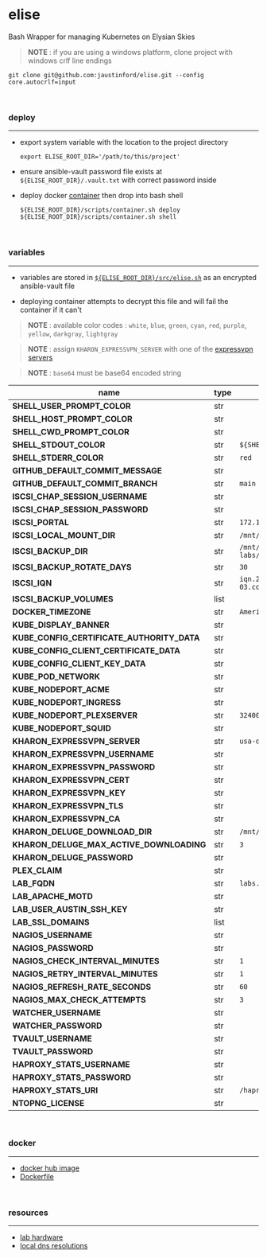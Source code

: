 # elise
Bash Wrapper for managing Kubernetes on Elysian Skies

> **NOTE** : if you are using a windows platform, clone project with windows crlf line endings
```
git clone git@github.com:jaustinford/elise.git --config core.autocrlf=input
```

<br />

### deploy
---

- export system variable with the location to the project directory
    ```
    export ELISE_ROOT_DIR='/path/to/this/project'
    ```

- ensure ansible-vault password file exists at `${ELISE_ROOT_DIR}/.vault.txt` with correct password inside

- deploy docker [container](https://github.com/jaustinford/elise/blob/main/scripts/container.sh) then drop into bash shell
    ```
    ${ELISE_ROOT_DIR}/scripts/container.sh deploy
    ${ELISE_ROOT_DIR}/scripts/container.sh shell
    ```

<br />

### variables
---

- variables are stored in [`${ELISE_ROOT_DIR}/src/elise.sh`](https://github.com/jaustinford/elise/blob/main/src/elise.sh) as an encrypted ansible-vault file

- deploying container attempts to decrypt this file and will fail the container if it can't

> **NOTE** : available color codes : `white`, `blue`, `green`, `cyan`, `red`, `purple`, `yellow`, `darkgray`, `lightgray`

> **NOTE** : assign `KHARON_EXPRESSVPN_SERVER` with one of the [expressvpn servers](https://github.com/jaustinford/elise/blob/main/files/expressvpn_servers.txt)

> **NOTE** : `base64` must be base64 encoded string


| name                                       | type | default value                               | base64 |
|--------------------------------------------|------|---------------------------------------------|--------|
| **SHELL_USER_PROMPT_COLOR**                | str  |                                             |        |
| **SHELL_HOST_PROMPT_COLOR**                | str  |                                             |        |
| **SHELL_CWD_PROMPT_COLOR**                 | str  |                                             |        |
| **SHELL_STDOUT_COLOR**                     | str  | `${SHELL_USER_PROMPT_COLOR}`                |        |
| **SHELL_STDERR_COLOR**                     | str  | `red`                                       |        |
| **GITHUB_DEFAULT_COMMIT_MESSAGE**          | str  |                                             |        |
| **GITHUB_DEFAULT_COMMIT_BRANCH**           | str  | `main`                                      |        |
| **ISCSI_CHAP_SESSION_USERNAME**            | str  |                                             |        |
| **ISCSI_CHAP_SESSION_PASSWORD**            | str  |                                             |        |
| **ISCSI_PORTAL**                           | str  | `172.16.17.4`                               |        |
| **ISCSI_LOCAL_MOUNT_DIR**                  | str  | `/mnt/iscsi`                                |        |
| **ISCSI_BACKUP_DIR**                       | str  | `/mnt/tvault/es-labs/backups/iscsi_volumes` |        |
| **ISCSI_BACKUP_ROTATE_DAYS**               | str  | `30`                                        |        |
| **ISCSI_IQN**                              | str  | `iqn.2013-03.com.wdc:elysianskies`          |        |
| **ISCSI_BACKUP_VOLUMES**                   | list |                                             |        |
| **DOCKER_TIMEZONE**                        | str  | `America/Denver`                            |        |
| **KUBE_DISPLAY_BANNER**                    | str  |                                             |        |
| **KUBE_CONFIG_CERTIFICATE_AUTHORITY_DATA** | str  |                                             | `true` |
| **KUBE_CONFIG_CLIENT_CERTIFICATE_DATA**    | str  |                                             | `true` |
| **KUBE_CONFIG_CLIENT_KEY_DATA**            | str  |                                             | `true` |
| **KUBE_POD_NETWORK**                       | str  |                                             |        |
| **KUBE_NODEPORT_ACME**                     | str  |                                             |        |
| **KUBE_NODEPORT_INGRESS**                  | str  |                                             |        |
| **KUBE_NODEPORT_PLEXSERVER**               | str  | `32400`                                     |        |
| **KUBE_NODEPORT_SQUID**                    | str  |                                             |        |
| **KHARON_EXPRESSVPN_SERVER**               | str  | `usa-denver`                                |        |
| **KHARON_EXPRESSVPN_USERNAME**             | str  |                                             | `true` |
| **KHARON_EXPRESSVPN_PASSWORD**             | str  |                                             | `true` |
| **KHARON_EXPRESSVPN_CERT**                 | str  |                                             | `true` |
| **KHARON_EXPRESSVPN_KEY**                  | str  |                                             | `true` |
| **KHARON_EXPRESSVPN_TLS**                  | str  |                                             | `true` |
| **KHARON_EXPRESSVPN_CA**                   | str  |                                             | `true` |
| **KHARON_DELUGE_DOWNLOAD_DIR**             | str  | `/mnt/tvault/kharon`                        |        |
| **KHARON_DELUGE_MAX_ACTIVE_DOWNLOADING**   | str  | `3`                                         |        |
| **KHARON_DELUGE_PASSWORD**                 | str  |                                             |        |
| **PLEX_CLAIM**                             | str  |                                             |        |
| **LAB_FQDN**                               | str  | `labs.elysianskies.com`                     |        |
| **LAB_APACHE_MOTD**                        | str  |                                             |        |
| **LAB_USER_AUSTIN_SSH_KEY**                | str  |                                             | `true` |
| **LAB_SSL_DOMAINS**                        | list |                                             |        |
| **NAGIOS_USERNAME**                        | str  |                                             |        |
| **NAGIOS_PASSWORD**                        | str  |                                             |        |
| **NAGIOS_CHECK_INTERVAL_MINUTES**          | str  | `1`                                         |        |
| **NAGIOS_RETRY_INTERVAL_MINUTES**          | str  | `1`                                         |        |
| **NAGIOS_REFRESH_RATE_SECONDS**            | str  | `60`                                        |        |
| **NAGIOS_MAX_CHECK_ATTEMPTS**              | str  | `3`                                         |        |
| **WATCHER_USERNAME**                       | str  |                                             |        |
| **WATCHER_PASSWORD**                       | str  |                                             |        |
| **TVAULT_USERNAME**                        | str  |                                             |        |
| **TVAULT_PASSWORD**                        | str  |                                             |        |
| **HAPROXY_STATS_USERNAME**                 | str  |                                             |        |
| **HAPROXY_STATS_PASSWORD**                 | str  |                                             |        |
| **HAPROXY_STATS_URI**                      | str  | `/haproxy`                                  |        |
| **NTOPNG_LICENSE**                         | str  |                                             |        |

<br />

### docker
---

- [docker hub image](https://hub.docker.com/repository/docker/jamesaustin87/elise/general)
- [Dockerfile](https://github.com/jaustinford/elise/blob/docker/Dockerfile)

<br />

### resources
---

- [lab hardware](https://github.com/jaustinford/elise/blob/main/files/docs/hardware.md)
- [local dns resolutions](https://github.com/jaustinford/elise/blob/main/files/pihole/custom.list)
